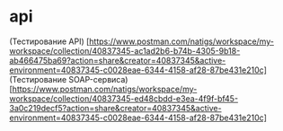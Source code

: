 # api
(Тестирование API)
[https://www.postman.com/natigs/workspace/my-workspace/collection/40837345-ac1ad2b6-b74b-4305-9b18-ab466475ba69?action=share&creator=40837345&active-environment=40837345-c0028eae-6344-4158-af28-87be431e210c]
(Тестирование SOAP-сервиса)
[https://www.postman.com/natigs/workspace/my-workspace/collection/40837345-ed48cbdd-e3ea-4f9f-bf45-3a0c219decf5?action=share&creator=40837345&active-environment=40837345-c0028eae-6344-4158-af28-87be431e210c]
